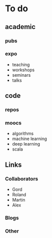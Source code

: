 # To do

## academic

### pubs

### expo

* teaching
* workshops
* seminars
* talks

## code

### repos

### moocs

* algorithms
* machine learning
* deep learning
* scala

## Links

### Collaborators

* Gord
* Roland
* Martin
* Alex

### Blogs

### Other